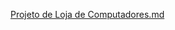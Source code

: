 [Projeto de Loja de Computadores.md](https://github.com/user-attachments/files/20663092/Projeto.de.Loja.de.Computadores.md)

